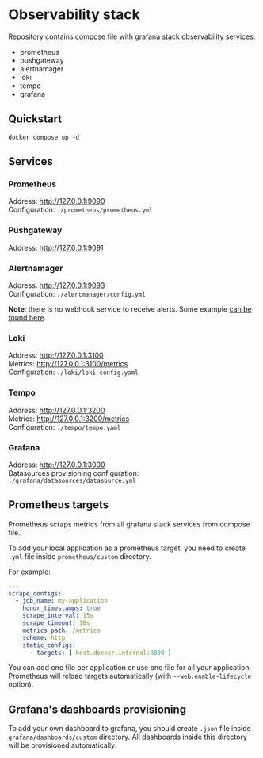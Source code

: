 # Observability stack

Repository contains compose file with grafana stack observability services:  

- prometheus
- pushgateway
- alertnamager
- loki
- tempo
- grafana

## Quickstart

```shell
docker compose up -d
```

## Services

### Prometheus 

Address: http://127.0.0.1:9090  
Configuration: `./prometheus/prometheus.yml`  

### Pushgateway

Address: http://127.0.0.1:9091  

### Alertnamager

Address: http://127.0.0.1:9093  
Configuration: `./alertmanager/config.yml` 

**Note**: there is no webhook service to receive alerts. Some example [can be found here](https://github.com/sa06/prometheus-pushgateway/tree/master/webhook).  

### Loki

Address: http://127.0.0.1:3100  
Metrics: http://127.0.0.1:3100/metrics  
Configuration: `./loki/loki-config.yaml`  

### Tempo

Address: http://127.0.0.1:3200  
Metrics: http://127.0.0.1:3200/metrics  
Configuration: `./tempo/tempo.yaml`  

### Grafana 

Address: http://127.0.0.1:3000  
Datasources provisioning configuration: `./grafana/datasources/datasource.yml`  

## Prometheus targets

Prometheus scraps metrics from all grafana stack services from compose file.  

To add your local application as a prometheus target, you need to create `.yml` file inside `prometheus/custom` directory.  

For example:  

```yaml
---
scrape_configs:
  - job_name: my-application
    honor_timestamps: true
    scrape_interval: 15s
    scrape_timeout: 10s
    metrics_path: /metrics
    scheme: http
    static_configs:
      - targets: [ host.docker.internal:8000 ]
```

You can add one file per application or use one file for all your application.  
Prometheus will reload targets automatically (with `--web.enable-lifecycle` option).

## Grafana's dashboards provisioning

To add your own dashboard to grafana, you should create `.json` file inside `grafana/dashboards/custom` directory. 
All dashboards inside this directory will be provisioned automatically. 
